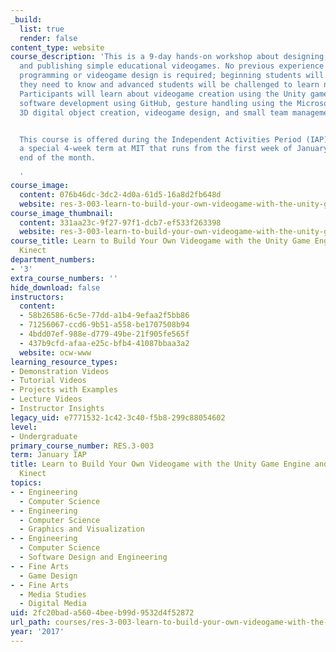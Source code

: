 ```yaml
---
_build:
  list: true
  render: false
content_type: website
course_description: 'This is a 9-day hands-on workshop about designing, building,
  and publishing simple educational videogames. No previous experience with computer
  programming or videogame design is required; beginning students will be taught everything
  they need to know and advanced students will be challenged to learn new skills.
  Participants will learn about videogame creation using the Unity game engine, collaborative
  software development using GitHub, gesture handling using the Microsoft Kinect,
  3D digital object creation, videogame design, and small team management.


  This course is offered during the Independent Activities Period (IAP), which is
  a special 4-week term at MIT that runs from the first week of January until the
  end of the month.

  '
course_image:
  content: 076b46dc-3dc2-4d0a-61d5-16a8d2fb648d
  website: res-3-003-learn-to-build-your-own-videogame-with-the-unity-game-engine-and-microsoft-kinect-january-iap-2017
course_image_thumbnail:
  content: 331aa23c-9f27-97f1-dcb7-ef533f263398
  website: res-3-003-learn-to-build-your-own-videogame-with-the-unity-game-engine-and-microsoft-kinect-january-iap-2017
course_title: Learn to Build Your Own Videogame with the Unity Game Engine and Microsoft
  Kinect
department_numbers:
- '3'
extra_course_numbers: ''
hide_download: false
instructors:
  content:
  - 58b26586-6c5e-77dd-a1b4-9efaa2f5bb86
  - 71256067-ccd6-9b51-a558-be1707508b94
  - 4bdd07ef-988e-d779-49be-21f905fe565f
  - 437b9cfd-afaa-e25c-bfb4-41087bbaa3a2
  website: ocw-www
learning_resource_types:
- Demonstration Videos
- Tutorial Videos
- Projects with Examples
- Lecture Videos
- Instructor Insights
legacy_uid: e7771532-1c42-3c40-f5b8-299c88054602
level:
- Undergraduate
primary_course_number: RES.3-003
term: January IAP
title: Learn to Build Your Own Videogame with the Unity Game Engine and Microsoft
  Kinect
topics:
- - Engineering
  - Computer Science
- - Engineering
  - Computer Science
  - Graphics and Visualization
- - Engineering
  - Computer Science
  - Software Design and Engineering
- - Fine Arts
  - Game Design
- - Fine Arts
  - Media Studies
  - Digital Media
uid: 2fc20bad-a560-4bee-b99d-9532d4f52872
url_path: courses/res-3-003-learn-to-build-your-own-videogame-with-the-unity-game-engine-and-microsoft-kinect-january-iap-2017
year: '2017'
---
```

